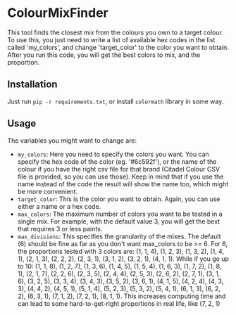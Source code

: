 # ColourMixFinder
This tool finds the closest mix from the colours you own to a target colour. To use this, you just need to write a list of available hex codes in the list called 'my_colors', and change 'target_color' to the color you want to obtain. After you run this code, you will get the best colors to mix, and the proportion.

## Installation
Just run ``pip -r requirements.txt``, or install ``colormath`` library in some way.

## Usage

The variables you might want to change are:
- ``my_colors``: Here you need to specify the colors you want. You can specify the hex code of the color (eg. '#6c592f'), or the name of the colour if you have the right csv file for that brand (Citadel Colour CSV file is provided, so you can use those). Keep in mind that if you use the name instead of the code the result will show the name too, which might be more convenient.
- ``target_color``: This is the color you want to obtain. Again, you can use either a name or a hex code.
- ``max_colors``: The maximum number of colors you want to be tested in a single mix. For example, with the default value 3, you will get the bext that requires 3 or less paints.
- ``max_divisions``: This specifies the granularity of the mixes. The default (6) should be fine as far as you don't want max_colors to be >= 6. For 6, the proportions tested with 3 colors are: (1, 1, 4), (1, 2, 3), (1, 3, 2), (1, 4, 1), (2, 1, 3), (2, 2, 2), (2, 3, 1), (3, 1, 2), (3, 2, 1), (4, 1, 1). While if you go up to 10: (1, 1, 8), (1, 2, 7), (1, 3, 6), (1, 4, 5), (1, 5, 4), (1, 6, 3), (1, 7, 2), (1, 8, 1), (2, 1, 7), (2, 2, 6), (2, 3, 5), (2, 4, 4), (2, 5, 3), (2, 6, 2), (2, 7, 1), (3, 1, 6), (3, 2, 5), (3, 3, 4), (3, 4, 3), (3, 5, 2), (3, 6, 1), (4, 1, 5), (4, 2, 4), (4, 3, 3), (4, 4, 2), (4, 5, 1), (5, 1, 4), (5, 2, 3), (5, 3, 2), (5, 4, 1), (6, 1, 3), (6, 2, 2), (6, 3, 1), (7, 1, 2), (7, 2, 1), (8, 1, 1). This increases computing time and can lead to some hard-to-get-right proportions in real life, like (7, 2, 1)
